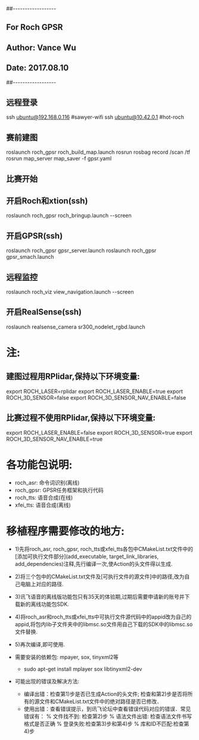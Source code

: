 ##------------------
## For Roch GPSR
##
## Author: Vance Wu
## Date: 2017.08.10
##------------------

## 远程登录
ssh ubuntu@192.168.0.116    #sawyer-wifi
ssh ubuntu@10.42.0.1        #hot-roch
    
## 赛前建图
roslaunch roch_gpsr roch_build_map.launch
rosrun rosbag record /scan /tf
rosrun map_server map_saver -f gpsr.yaml

## 比赛开始
## 开启Roch和xtion(ssh)
roslaunch roch_gpsr roch_bringup.launch --screen
## 开启GPSR(ssh)
roslaunch roch_gpsr gpsr_server.launch
roslaunch roch_gpsr gpsr_smach.launch
## 远程监控
roslaunch roch_viz view_navigation.launch --screen

## 开启RealSense(ssh)
roslaunch realsense_camera sr300_nodelet_rgbd.launch

# 注:
## 建图过程用RPlidar,保持以下环境变量:
export ROCH_LASER=rplidar
export ROCH_LASER_ENABLE=true
export ROCH_3D_SENSOR=false
export ROCH_3D_SENSOR_NAV_ENABLE=false
## 比赛过程不使用RPlidar,保持以下环境变量:
export ROCH_LASER_ENABLE=false
export ROCH_3D_SENSOR=true
export ROCH_3D_SENSOR_NAV_ENABLE=true




# 各功能包说明:
+ roch_asr: 命令词识别(离线)
+ roch_gpsr: GPSR任务框架和执行代码
+ roch_tts: 语音合成(在线)
+ xfei_tts: 语音合成(离线)


# 移植程序需要修改的地方:
* 1)先将roch_asr, roch_gpsr, roch_tts或xfei_tts各包中CMakeList.txt文件中的[添加可执行文件部分](add_executable, target_link_libraries, add_dependencies)注释,先行编译一次,使Action的头文件得以生成.

* 2)将三个包中的CMakeList.txt文件及[可执行文件的源文件]中的路径,改为自己电脑上对应的路径.

* 3)讯飞语音的离线版功能包只有35天的体验期,过期后需要申请新的账号并下载新的离线功能包SDK.

* 4)将roch_asr和roch_tts或xfei_tts中可执行文件源代码中的appid改为自己的appid,将包内lib子文件夹中的libmsc.so文件用自己下载的SDK中的libmsc.so文件替换.

* 5)再次编译,即可使用.

* 需要安装的依赖包: mpayer, sox, tinyxml2等
  - sudo apt-get install mplayer sox libtinyxml2-dev
  
* 可能出现的错误及解决方法:
  - 编译出错：检查第1)步是否已生成Action的头文件; 检查和第2)步是否将所有的源文件和CMakeList.txt文件中的绝对路径是否已修改．
  - 使用出错：查看错误提示，到讯飞论坛中查看错误代码对应的错误．常见错误有：
    % 文件找不到: 检查第2)步
    % 语法文件出错: 检查语法文件书写格式是否正确
    % 登录失败:检查第3)步和第4)步
    % 库和ID不匹配:检查第4)步
